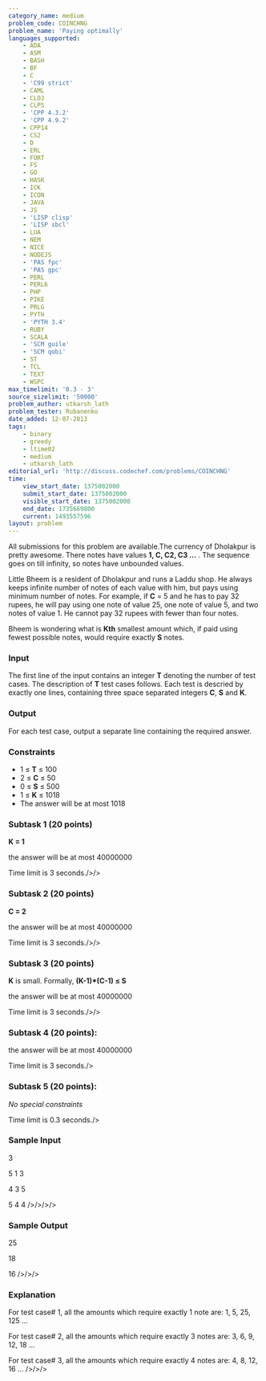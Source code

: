 ```yaml
---
category_name: medium
problem_code: COINCHNG
problem_name: 'Paying optimally'
languages_supported:
    - ADA
    - ASM
    - BASH
    - BF
    - C
    - 'C99 strict'
    - CAML
    - CLOJ
    - CLPS
    - 'CPP 4.3.2'
    - 'CPP 4.9.2'
    - CPP14
    - CS2
    - D
    - ERL
    - FORT
    - FS
    - GO
    - HASK
    - ICK
    - ICON
    - JAVA
    - JS
    - 'LISP clisp'
    - 'LISP sbcl'
    - LUA
    - NEM
    - NICE
    - NODEJS
    - 'PAS fpc'
    - 'PAS gpc'
    - PERL
    - PERL6
    - PHP
    - PIKE
    - PRLG
    - PYTH
    - 'PYTH 3.4'
    - RUBY
    - SCALA
    - 'SCM guile'
    - 'SCM qobi'
    - ST
    - TCL
    - TEXT
    - WSPC
max_timelimit: '0.3 - 3'
source_sizelimit: '50000'
problem_author: utkarsh_lath
problem_tester: Rubanenko‎
date_added: 12-07-2013
tags:
    - binary
    - greedy
    - ltime02
    - medium
    - utkarsh_lath
editorial_url: 'http://discuss.codechef.com/problems/COINCHNG'
time:
    view_start_date: 1375002000
    submit_start_date: 1375002000
    visible_start_date: 1375002000
    end_date: 1735669800
    current: 1493557596
layout: problem
---
```

All submissions for this problem are available.The currency of Dholakpur is pretty awesome. There notes have values  **1, C, C2, C3 ...** . The sequence goes on till infinity, so notes have unbounded values.

Little Bheem is a resident of Dholakpur and runs a Laddu shop. He always keeps infinite number of notes of each value with him, but pays using minimum number of notes. For example, if **C** = 5 and he has to pay 32 rupees, he will pay using one note of value 25, one note of value 5, and two notes of value 1. He cannot pay 32 rupees with fewer than four notes.

Bheem is wondering what is **Kth** smallest amount which, if paid using fewest possible notes, would require exactly **S** notes.

### Input

The first line of the input contains an integer **T** denoting the number of test cases. The description of **T** test cases follows.
Each test is descried by exactly one lines, containing three space separated integers **C**, **S** and **K**.

### Output

For each test case, output a separate line containing the required answer.

### Constraints

- 1 ≤ **T** ≤ 100
- 2 ≤ **C** ≤ 50
- 0 ≤ **S** ≤ 500
- 1 ≤ **K** ≤ 1018
- The answer will be at most 1018

### Subtask 1 (20 points)

**K = 1**

the answer will be at most 40000000

Time limit is 3 seconds./>/>

### Subtask 2 (20 points)

**C = 2**

the answer will be at most 40000000

Time limit is 3 seconds./>/>

### Subtask 3 (20 points)

**K** is small. Formally, **(K-1)\*(C-1) ≤ S**

the answer will be at most 40000000

Time limit is 3 seconds./>/>

### Subtask 4 (20 points): 

the answer will be at most 40000000

Time limit is 3 seconds./>

### Subtask 5 (20 points): 

 _No special constraints_ 

Time limit is 0.3 seconds./>

### Sample Input

3

5 1 3

4 3 5

5 4 4
/>/>/>/>

### Sample Output

25

18

16
/>/>/>

### Explanation

For test case# 1, all the amounts which require exactly 1 note are: 1, 5, 25, 125 ...

For test case# 2, all the amounts which require exactly 3 notes are: 3, 6, 9, 12, 18 ... 

For test case# 3, all the amounts which require exactly 4 notes are: 4, 8, 12, 16 ... 
/>/>/>
